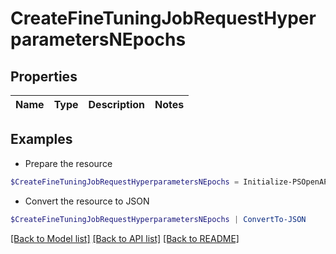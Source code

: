 # CreateFineTuningJobRequestHyperparametersNEpochs
## Properties

Name | Type | Description | Notes
------------ | ------------- | ------------- | -------------

## Examples

- Prepare the resource
```powershell
$CreateFineTuningJobRequestHyperparametersNEpochs = Initialize-PSOpenAPIToolsCreateFineTuningJobRequestHyperparametersNEpochs 
```

- Convert the resource to JSON
```powershell
$CreateFineTuningJobRequestHyperparametersNEpochs | ConvertTo-JSON
```

[[Back to Model list]](../README.md#documentation-for-models) [[Back to API list]](../README.md#documentation-for-api-endpoints) [[Back to README]](../README.md)

